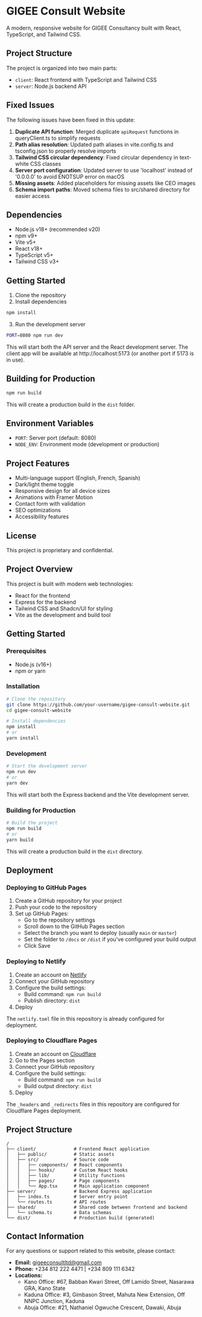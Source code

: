 # GIGEE Consult Website

A modern, responsive website for GIGEE Consultancy built with React, TypeScript, and Tailwind CSS.

## Project Structure

The project is organized into two main parts:
- `client`: React frontend with TypeScript and Tailwind CSS
- `server`: Node.js backend API

## Fixed Issues

The following issues have been fixed in this update:

1. **Duplicate API function**: Merged duplicate `apiRequest` functions in queryClient.ts to simplify requests
2. **Path alias resolution**: Updated path aliases in vite.config.ts and tsconfig.json to properly resolve imports
3. **Tailwind CSS circular dependency**: Fixed circular dependency in text-white CSS classes
4. **Server port configuration**: Updated server to use 'localhost' instead of '0.0.0.0' to avoid ENOTSUP error on macOS
5. **Missing assets**: Added placeholders for missing assets like CEO images
6. **Schema import paths**: Moved schema files to src/shared directory for easier access

## Dependencies

- Node.js v18+ (recommended v20)
- npm v9+
- Vite v5+
- React v18+
- TypeScript v5+
- Tailwind CSS v3+

## Getting Started

1. Clone the repository
2. Install dependencies

```bash
npm install
```

3. Run the development server

```bash
PORT=8080 npm run dev
```

This will start both the API server and the React development server. The client app will be available at http://localhost:5173 (or another port if 5173 is in use).

## Building for Production

```bash
npm run build
```

This will create a production build in the `dist` folder.

## Environment Variables

- `PORT`: Server port (default: 8080)
- `NODE_ENV`: Environment mode (development or production)

## Project Features

- Multi-language support (English, French, Spanish)
- Dark/light theme toggle
- Responsive design for all device sizes
- Animations with Framer Motion
- Contact form with validation
- SEO optimizations
- Accessibility features

## License

This project is proprietary and confidential.

## Project Overview

This project is built with modern web technologies:
- React for the frontend
- Express for the backend
- Tailwind CSS and Shadcn/UI for styling
- Vite as the development and build tool

## Getting Started

### Prerequisites
- Node.js (v16+)
- npm or yarn

### Installation

```bash
# Clone the repository
git clone https://github.com/your-username/gigee-consult-website.git
cd gigee-consult-website

# Install dependencies
npm install
# or
yarn install
```

### Development

```bash
# Start the development server
npm run dev
# or
yarn dev
```

This will start both the Express backend and the Vite development server.

### Building for Production

```bash
# Build the project
npm run build
# or
yarn build
```

This will create a production build in the `dist` directory.

## Deployment

### Deploying to GitHub Pages

1. Create a GitHub repository for your project
2. Push your code to the repository
3. Set up GitHub Pages:
   - Go to the repository settings
   - Scroll down to the GitHub Pages section
   - Select the branch you want to deploy (usually `main` or `master`)
   - Set the folder to `/docs` or `/dist` if you've configured your build output
   - Click Save

### Deploying to Netlify

1. Create an account on [Netlify](https://www.netlify.com/)
2. Connect your GitHub repository
3. Configure the build settings:
   - Build command: `npm run build`
   - Publish directory: `dist`
4. Deploy

The `netlify.toml` file in this repository is already configured for deployment.

### Deploying to Cloudflare Pages

1. Create an account on [Cloudflare](https://www.cloudflare.com/)
2. Go to the Pages section
3. Connect your GitHub repository
4. Configure the build settings:
   - Build command: `npm run build`
   - Build output directory: `dist`
5. Deploy

The `_headers` and `_redirects` files in this repository are configured for Cloudflare Pages deployment.

## Project Structure

```
/
├── client/              # Frontend React application
│   ├── public/          # Static assets
│   ├── src/             # Source code
│   │   ├── components/  # React components
│   │   ├── hooks/       # Custom React hooks
│   │   ├── lib/         # Utility functions
│   │   ├── pages/       # Page components
│   │   └── App.tsx      # Main application component
├── server/              # Backend Express application
│   ├── index.ts         # Server entry point
│   └── routes.ts        # API routes
├── shared/              # Shared code between frontend and backend
│   └── schema.ts        # Data schemas
└── dist/                # Production build (generated)
```

## Contact Information

For any questions or support related to this website, please contact:

- **Email:** gigeeconsultltd@gmail.com
- **Phone:** +234 812 222 4471 | +234 809 111 6342
- **Locations:**
  - Kano Office: #67, Babban Kwari Street, Off Lamido Street, Nasarawa GRA, Kano State
  - Kaduna Office: #3, Gimbason Street, Mahuta New Extension, Off NNPC Junction, Kaduna
  - Abuja Office: #21, Nathaniel Ogwuche Crescent, Dawaki, Abuja